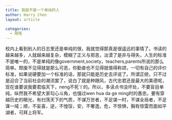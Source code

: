 ```yaml
---
title: 我就不是一个单纯的人
author: Harry Chen
layout: article

categories:
  - 随笔
---
```


  校内上看到别人的日志里还是单纯的很，我就觉得那真是很遥远的事情了。书读的越来越多，人就越来越复杂，模糊了正义与邪恶，淡漠了是非与得失，人生的标准不是唯一的，不是单纯的像government,society，teachers,parents所说的那么简单。颓废不见得就是那么可恶，你勤奋也不见得就值得称颂，一切有自己的评价标准，如果说硬要加一个标准的话，那就只能是历史去评说了。所谓正统，只不过是迎合了当前社会的潮流罢了，说白了就是种跟风，古代忠君还是最大的美德呢，现在谁要说我要君临天下，neng不死丫的。所以，多读点书没坏处，不要盲目单纯，纵然我不希望大家勾心斗角，也强过wen hua da ge ming时的愚忠。要有穿越历史的眼光，有扫荡天下的气质，不谋万世者，不足谋一时，不谋全局者，不足谋一域；顺，不妄喜，逆，不惶馁，安，不奢逸，危，不惊惧，胸有惊雷而面如平湖者，可拜上将军。
